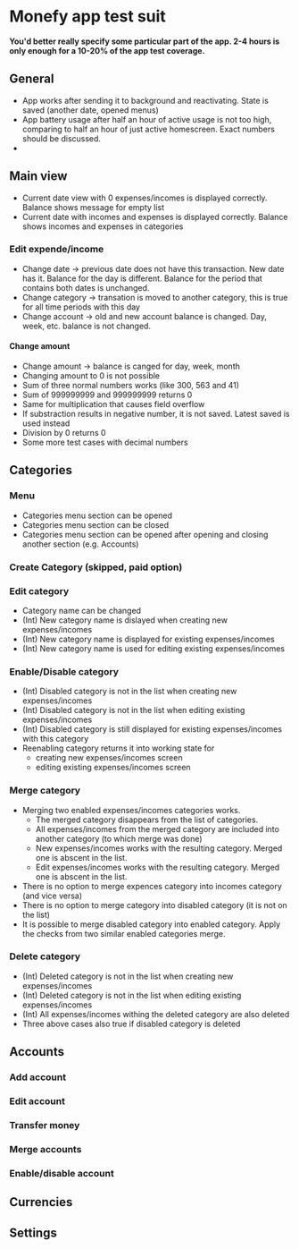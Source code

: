 # Monefy app test suit
**You'd better really specify some particular part of the app. 2-4 hours is only enough for a 10-20% of the app test coverage.**

## General
* App works after sending it to background and reactivating. State is saved (another date, opened menus)
* App battery usage after half an hour of active usage is not too high, comparing to half an hour of just active homescreen. Exact numbers should be discussed.
* 

## Main view
* Current date view with 0 expenses/incomes is displayed correctly. Balance shows message for empty list
* Current date with incomes and expenses is displayed correctly. Balance shows incomes and expenses in categories

### Edit expende/income
* Change date -> previous date does not have this transaction. New date has it. Balance for the day is different. Balance for the period that contains both dates is unchanged.
* Change category -> transation is moved to another category, this is true for all time periods with this day
* Change account -> old and new account balance is changed. Day, week, etc. balance is not changed.

#### Change amount
* Change amount -> balance is canged for day, week, month
* Changing amount to 0 is not possible
* Sum of three normal numbers works (like 300, 563 and 41)
* Sum of 999999999 and 999999999 returns 0
* Same for multiplication that causes field overflow
* If substraction results in negative number, it is not saved. Latest saved is used instead
* Division by 0 returns 0
* Some more test cases with decimal numbers

## Categories
### Menu
* Categories menu section can be opened
* Categories menu section can be closed
* Categories menu section can be opened after opening and closing another section (e.g. Accounts)
### Create Category (skipped, paid option)

### Edit category
* Category name can be changed
* (Int) New category name is dislayed when creating new expenses/incomes
* (Int) New category name is displayed for existing expenses/incomes
* (Int) New category name is used for editing existing expenses/incomes

### Enable/Disable category
* (Int) Disabled category is not in the list when creating new expenses/incomes
* (Int) Disabled category is not in the list when editing existing expenses/incomes
* (Int) Disabled category is still displayed for existing expenses/incomes with this category
* Reenabling category returns it into working state for
    * creating new expenses/incomes screen
    * editing existing expenses/incomes screen

### Merge category
* Merging two enabled expenses/incomes categories works. 
    * The merged category disappears from the list of categories. 
    * All expenses/incomes from the merged category are included into another category (to which merge was done)
    * New expenses/incomes works with the resulting category. Merged one is abscent in the list.
    * Edit expenses/incomes works with the resulting category. Merged one is abscent in the list.
* There is no option to merge expences category into incomes category (and vice versa)
* There is no option to merge category into disabled category (it is not on the list)
* It is possible to merge disabled category into enabled category. Apply the checks from two similar enabled categories merge.

### Delete category
* (Int) Deleted category is not in the list when creating new expenses/incomes
* (Int) Deleted category is not in the list when editing existing expenses/incomes
* (Int) All expenses/incomes withing the deleted category are also deleted
* Three above cases also true if disabled category is deleted

## Accounts
### Add account
### Edit account
### Transfer money
### Merge accounts
### Enable/disable account 

## Currencies
## Settings

